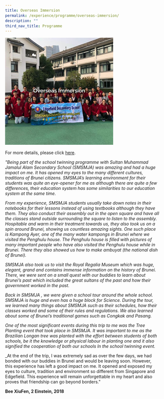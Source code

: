 ```yaml
---
title: Overseas Immersion
permalink: /experience/programme/overseas-immersion/
description: ""
third_nav_title: Programme
---
```

<img src="/images/Overseas%20Immersion.jpg" 
    style="width:70%">
		
For more details, please click [here](https://staging.d3jwf1tlw34213.amplifyapp.com/experience/programme/overseas-immersion/2016-2019).
    
_"Being part of the school twinning programme with Sultan Muhammad Jamalul Alam Secondary School (SMSMJA) was amazing and had a huge impact on me. It has opened my eyes to the many different cultures, traditions of Brunei citizens. SMSMJA’s learning environment for their students was quite an eye-opener for me as although there are quite a few differences, their education system has some similarities to our education system at the same time._ 
    
_From my experience, SMSMJA students usually take down notes in their notebooks for their lessons instead of using textbooks although they have them. They also conduct their assembly out in the open square and have all the classes stand outside surrounding the square to listen to the assembly. Hospitable and warm in their treatment towards us, they also took us on a spin around Brunei, showing us countless amazing sights. One such place is Kampong Ayer, one of the many water kampongs in Brunei where we visited the Penghulu house. The Penghulu house is filled with pictures of many important people who have also visited the Penghulu house while in Brunei. There they also showed us how to make ambuyat (the national dish of Brunei)._
    
_SMSMJA also took us to visit the Royal Regalia Museum which was huge, elegant, grand and contains immense information on the history of Brunei. There, we were sent on a small quest with our buddies to learn about Brunei’s past which included the great sultans of the past and how their government worked in the past._ 
    
_Back in SMSMJA , we were given a school tour around the whole school. SMSMJA is huge and even has a huge block for Science. During the tour, we learned many things about SMSMJA such as their schedules, how their classes worked and some of their rules and regulations. We also learned about some of Brunei’s traditional games such as Congkak and Pasang._ 
    
_One of the most significant events during this trip to me was the Tree Planting event that took place in SMSMJA. It was important to me as the Brazilian Longan tree was planted with the effort between students of both schools, be it the knowledge or physical labour in planting one and it also signified the cooperation of both our schools In the school twinning event._
    
_At the end of the trip, I was extremely sad as over the few days, we had bonded with our buddies in Brunei and would be leaving soon. However, this experience has left a good impact on me. It opened and exposed my eyes to culture, tradition and environment so different from Singapore and Edgefield. This experience will remain unforgettable in my heart and also proves that friendship can go beyond borders."  
      
**Bee XiuFen, 2 Einstein, 2018**